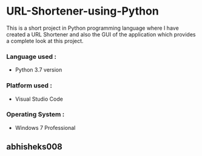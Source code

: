# URL-Shortener-using-Python
This is a short project in Python programming language where I have created a URL Shortener and also the GUI of the application which provides a complete look at this project.

### Language used :
- Python 3.7 version

### Platform used :
- Visual Studio Code

### Operating System :
- Windows 7 Professional

## abhisheks008
